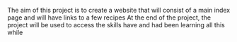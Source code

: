 The aim of this project is to create a website that will consist of a main index page and will have links to a few recipes
At the end of the project, the project will be used to access the skills have and had been learning all this while